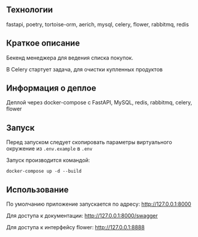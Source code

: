 ## Технологии

fastapi, poetry, tortoise-orm, aerich, mysql, celery, flower, rabbitmq, redis

## Краткое описание

Бекенд менеджера для ведения списка покупок.

В Celery стартует задача, для очистки купленных продуктов

## Информация о деплое
Деплой через docker-compose с FastAPI, MySQL, redis, rabbitmq, celery, flower

## Запуск
Перед запуском следует скопировать параметры виртуального окружение из `.env.example`
в `.env`

Запуск производится командой:
```shell
docker-compose up -d --build
```

## Использование

По умолчанию приложение запускается по адресу: http://127.0.0.1:8000

Для доступа к документации: http://127.0.0.1:8000/swagger

Для доступа к интерфейсу flower: http://127.0.0.1:8888
